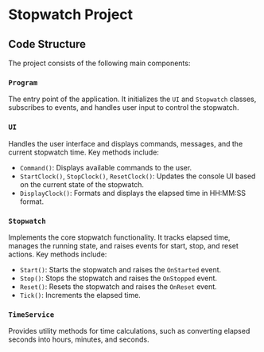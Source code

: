 # Stopwatch Project
## Code Structure
The project consists of the following main components:

### `Program`
The entry point of the application. It initializes the `UI` and `Stopwatch` classes, subscribes to events, and handles user input to control the stopwatch.

### `UI`
Handles the user interface and displays commands, messages, and the current stopwatch time. Key methods include:
- `Command()`: Displays available commands to the user.
- `StartClock()`, `StopClock()`, `ResetClock()`: Updates the console UI based on the current state of the stopwatch.
- `DisplayClock()`: Formats and displays the elapsed time in HH:MM:SS format.

### `Stopwatch`
Implements the core stopwatch functionality. It tracks elapsed time, manages the running state, and raises events for start, stop, and reset actions. Key methods include:
- `Start()`: Starts the stopwatch and raises the `OnStarted` event.
- `Stop()`: Stops the stopwatch and raises the `OnStopped` event.
- `Reset()`: Resets the stopwatch and raises the `OnReset` event.
- `Tick()`: Increments the elapsed time.

### `TimeService`
Provides utility methods for time calculations, such as converting elapsed seconds into hours, minutes, and seconds.

